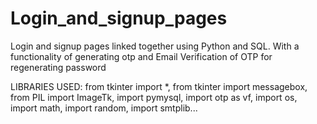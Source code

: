 # Login_and_signup_pages
 Login and signup pages linked together using Python and SQL. With a functionality of generating otp and Email Verification of OTP for regenerating password

LIBRARIES USED:
from tkinter import *,
from tkinter import messagebox,
from PIL import ImageTk,
import pymysql,
import otp as vf,
import os,
import math,
import random,
import smtplib...
